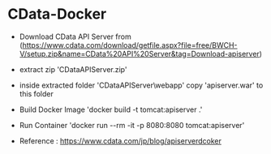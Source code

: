 # CData-Docker

- Download CData API Server from (https://www.cdata.com/download/getfile.aspx?file=free/BWCH-V/setup.zip&name=CData%20API%20Server&tag=Download-apiserver)
- extract zip 'CDataAPIServer.zip'
- inside extracted folder 'CDataAPIServer\webapp' copy 'apiserver.war' to this folder
- Build Docker Image 'docker build -t tomcat:apiserver .'
- Run Container  'docker run --rm -it -p 8080:8080 tomcat:apiserver'


- Reference : https://www.cdata.com/jp/blog/apiserverdcoker